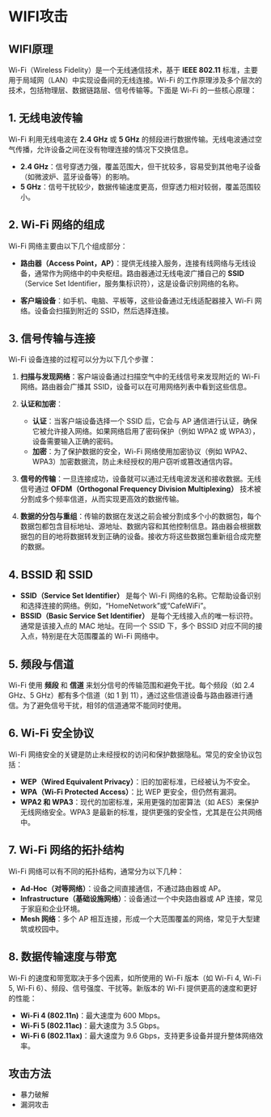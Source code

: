 # WIFI攻击

<DocsAD/>

## WIFI原理

Wi-Fi（Wireless Fidelity）是一个无线通信技术，基于 **IEEE 802.11** 标准，主要用于局域网（LAN）中实现设备间的无线连接。Wi-Fi 的工作原理涉及多个层次的技术，包括物理层、数据链路层、信号传输等。下面是 Wi-Fi 的一些核心原理：

## 1. 无线电波传输
Wi-Fi 利用无线电波在 **2.4 GHz** 或 **5 GHz** 的频段进行数据传输。无线电波通过空气传播，允许设备之间在没有物理连接的情况下交换信息。

- **2.4 GHz**：信号穿透力强，覆盖范围大，但干扰较多，容易受到其他电子设备（如微波炉、蓝牙设备等）的影响。
- **5 GHz**：信号干扰较少，数据传输速度更高，但穿透力相对较弱，覆盖范围较小。

## 2. Wi-Fi 网络的组成
Wi-Fi 网络主要由以下几个组成部分：

- **路由器（Access Point，AP）**：提供无线接入服务，连接有线网络与无线设备，通常作为网络中的中央枢纽。路由器通过无线电波广播自己的 **SSID**（Service Set Identifier，服务集标识符），这是设备识别网络的名称。
  
- **客户端设备**：如手机、电脑、平板等，这些设备通过无线适配器接入 Wi-Fi 网络。设备会扫描到附近的 SSID，然后选择连接。

## 3. 信号传输与连接
Wi-Fi 设备连接的过程可以分为以下几个步骤：

1. **扫描与发现网络**：客户端设备通过扫描空气中的无线信号来发现附近的 Wi-Fi 网络。路由器会广播其 SSID，设备可以在可用网络列表中看到这些信息。

2. **认证和加密**：
   - **认证**：当客户端设备选择一个 SSID 后，它会与 AP 通信进行认证，确保它被允许接入网络。如果网络启用了密码保护（例如 WPA2 或 WPA3），设备需要输入正确的密码。
   - **加密**：为了保护数据的安全，Wi-Fi 网络使用加密协议（例如 WPA2、WPA3）加密数据流，防止未经授权的用户窃听或篡改通信内容。

3. **信号的传输**：一旦连接成功，设备就可以通过无线电波发送和接收数据。无线信号通过 **OFDM（Orthogonal Frequency Division Multiplexing）** 技术被分割成多个频率信道，从而实现更高效的数据传输。

4. **数据的分包与重组**：传输的数据在发送之前会被分割成多个小的数据包，每个数据包都包含目标地址、源地址、数据内容和其他控制信息。路由器会根据数据包的目的地将数据转发到正确的设备。接收方将这些数据包重新组合成完整的数据。

## 4. BSSID 和 SSID
- **SSID（Service Set Identifier）** 是每个 Wi-Fi 网络的名称。它帮助设备识别和选择连接的网络。例如，“HomeNetwork”或“CafeWiFi”。
- **BSSID（Basic Service Set Identifier）** 是每个无线接入点的唯一标识符。通常是该接入点的 MAC 地址。在同一个 SSID 下，多个 BSSID 对应不同的接入点，特别是在大范围覆盖的 Wi-Fi 网络中。

## 5. 频段与信道
Wi-Fi 使用 **频段** 和 **信道** 来划分信号的传输范围和避免干扰。每个频段（如 2.4 GHz、5 GHz）都有多个信道（如 1 到 11），通过这些信道设备与路由器进行通信。为了避免信号干扰，相邻的信道通常不能同时使用。

## 6. Wi-Fi 安全协议
Wi-Fi 网络安全的关键是防止未经授权的访问和保护数据隐私。常见的安全协议包括：

- **WEP（Wired Equivalent Privacy）**：旧的加密标准，已经被认为不安全。
- **WPA（Wi-Fi Protected Access）**：比 WEP 更安全，但仍然有漏洞。
- **WPA2 和 WPA3**：现代的加密标准，采用更强的加密算法（如 AES）来保护无线网络安全。WPA3 是最新的标准，提供更强的安全性，尤其是在公共网络中。

## 7. Wi-Fi 网络的拓扑结构
Wi-Fi 网络可以有不同的拓扑结构，通常分为以下几种：
- **Ad-Hoc（对等网络）**：设备之间直接通信，不通过路由器或 AP。
- **Infrastructure（基础设施网络）**：设备通过一个中央路由器或 AP 连接，常见于家庭和企业环境。
- **Mesh 网络**：多个 AP 相互连接，形成一个大范围覆盖的网络，常见于大型建筑或校园中。

## 8. 数据传输速度与带宽
Wi-Fi 的速度和带宽取决于多个因素，如所使用的 Wi-Fi 版本（如 Wi-Fi 4, Wi-Fi 5, Wi-Fi 6）、频段、信号强度、干扰等。新版本的 Wi-Fi 提供更高的速度和更好的性能：

- **Wi-Fi 4 (802.11n)**：最大速度为 600 Mbps。
- **Wi-Fi 5 (802.11ac)**：最大速度为 3.5 Gbps。
- **Wi-Fi 6 (802.11ax)**：最大速度为 9.6 Gbps，支持更多设备并提升整体网络效率。

## 攻击方法
* 暴力破解
* 漏洞攻击